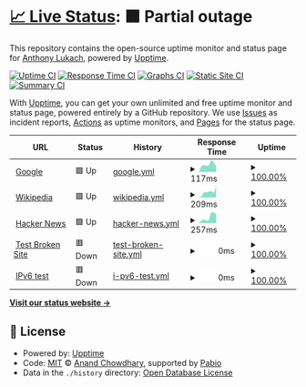 # [📈 Live Status](https://alukach.github.io/upptime-test): <!--live status--> **🟧 Partial outage**

This repository contains the open-source uptime monitor and status page for [Anthony Lukach](alukach.com), powered by [Upptime](https://github.com/upptime/upptime).

[![Uptime CI](https://github.com/alukach/upptime-test/workflows/Uptime%20CI/badge.svg)](https://github.com/alukach/upptime-test/actions?query=workflow%3A%22Uptime+CI%22)
[![Response Time CI](https://github.com/alukach/upptime-test/workflows/Response%20Time%20CI/badge.svg)](https://github.com/alukach/upptime-test/actions?query=workflow%3A%22Response+Time+CI%22)
[![Graphs CI](https://github.com/alukach/upptime-test/workflows/Graphs%20CI/badge.svg)](https://github.com/alukach/upptime-test/actions?query=workflow%3A%22Graphs+CI%22)
[![Static Site CI](https://github.com/alukach/upptime-test/workflows/Static%20Site%20CI/badge.svg)](https://github.com/alukach/upptime-test/actions?query=workflow%3A%22Static+Site+CI%22)
[![Summary CI](https://github.com/alukach/upptime-test/workflows/Summary%20CI/badge.svg)](https://github.com/alukach/upptime-test/actions?query=workflow%3A%22Summary+CI%22)

With [Upptime](https://upptime.js.org), you can get your own unlimited and free uptime monitor and status page, powered entirely by a GitHub repository. We use [Issues](https://github.com/alukach/upptime-test/issues) as incident reports, [Actions](https://github.com/alukach/upptime-test/actions) as uptime monitors, and [Pages](https://alukach.github.io/upptime-test) for the status page.

<!--start: status pages-->
<!-- This summary is generated by Upptime (https://github.com/upptime/upptime) -->
<!-- Do not edit this manually, your changes will be overwritten -->
<!-- prettier-ignore -->
| URL | Status | History | Response Time | Uptime |
| --- | ------ | ------- | ------------- | ------ |
| <img alt="" src="https://icons.duckduckgo.com/ip3/www.google.com.ico" height="13"> [Google](https://www.google.com) | 🟩 Up | [google.yml](https://github.com/alukach/upptime-test/commits/HEAD/history/google.yml) | <details><summary><img alt="Response time graph" src="./graphs/google/response-time-week.png" height="20"> 117ms</summary><br><a href="https://alukach.com/history/google"><img alt="Response time 108" src="https://img.shields.io/endpoint?url=https%3A%2F%2Fraw.githubusercontent.com%2Falukach%2Fupptime-test%2FHEAD%2Fapi%2Fgoogle%2Fresponse-time.json"></a><br><a href="https://alukach.com/history/google"><img alt="24-hour response time 109" src="https://img.shields.io/endpoint?url=https%3A%2F%2Fraw.githubusercontent.com%2Falukach%2Fupptime-test%2FHEAD%2Fapi%2Fgoogle%2Fresponse-time-day.json"></a><br><a href="https://alukach.com/history/google"><img alt="7-day response time 117" src="https://img.shields.io/endpoint?url=https%3A%2F%2Fraw.githubusercontent.com%2Falukach%2Fupptime-test%2FHEAD%2Fapi%2Fgoogle%2Fresponse-time-week.json"></a><br><a href="https://alukach.com/history/google"><img alt="30-day response time 113" src="https://img.shields.io/endpoint?url=https%3A%2F%2Fraw.githubusercontent.com%2Falukach%2Fupptime-test%2FHEAD%2Fapi%2Fgoogle%2Fresponse-time-month.json"></a><br><a href="https://alukach.com/history/google"><img alt="1-year response time 108" src="https://img.shields.io/endpoint?url=https%3A%2F%2Fraw.githubusercontent.com%2Falukach%2Fupptime-test%2FHEAD%2Fapi%2Fgoogle%2Fresponse-time-year.json"></a></details> | <details><summary><a href="https://alukach.com/history/google">100.00%</a></summary><a href="https://alukach.com/history/google"><img alt="All-time uptime 100.00%" src="https://img.shields.io/endpoint?url=https%3A%2F%2Fraw.githubusercontent.com%2Falukach%2Fupptime-test%2FHEAD%2Fapi%2Fgoogle%2Fuptime.json"></a><br><a href="https://alukach.com/history/google"><img alt="24-hour uptime 100.00%" src="https://img.shields.io/endpoint?url=https%3A%2F%2Fraw.githubusercontent.com%2Falukach%2Fupptime-test%2FHEAD%2Fapi%2Fgoogle%2Fuptime-day.json"></a><br><a href="https://alukach.com/history/google"><img alt="7-day uptime 100.00%" src="https://img.shields.io/endpoint?url=https%3A%2F%2Fraw.githubusercontent.com%2Falukach%2Fupptime-test%2FHEAD%2Fapi%2Fgoogle%2Fuptime-week.json"></a><br><a href="https://alukach.com/history/google"><img alt="30-day uptime 100.00%" src="https://img.shields.io/endpoint?url=https%3A%2F%2Fraw.githubusercontent.com%2Falukach%2Fupptime-test%2FHEAD%2Fapi%2Fgoogle%2Fuptime-month.json"></a><br><a href="https://alukach.com/history/google"><img alt="1-year uptime 99.99%" src="https://img.shields.io/endpoint?url=https%3A%2F%2Fraw.githubusercontent.com%2Falukach%2Fupptime-test%2FHEAD%2Fapi%2Fgoogle%2Fuptime-year.json"></a></details>
| <img alt="" src="https://icons.duckduckgo.com/ip3/en.wikipedia.org.ico" height="13"> [Wikipedia](https://en.wikipedia.org) | 🟩 Up | [wikipedia.yml](https://github.com/alukach/upptime-test/commits/HEAD/history/wikipedia.yml) | <details><summary><img alt="Response time graph" src="./graphs/wikipedia/response-time-week.png" height="20"> 209ms</summary><br><a href="https://alukach.com/history/wikipedia"><img alt="Response time 257" src="https://img.shields.io/endpoint?url=https%3A%2F%2Fraw.githubusercontent.com%2Falukach%2Fupptime-test%2FHEAD%2Fapi%2Fwikipedia%2Fresponse-time.json"></a><br><a href="https://alukach.com/history/wikipedia"><img alt="24-hour response time 150" src="https://img.shields.io/endpoint?url=https%3A%2F%2Fraw.githubusercontent.com%2Falukach%2Fupptime-test%2FHEAD%2Fapi%2Fwikipedia%2Fresponse-time-day.json"></a><br><a href="https://alukach.com/history/wikipedia"><img alt="7-day response time 209" src="https://img.shields.io/endpoint?url=https%3A%2F%2Fraw.githubusercontent.com%2Falukach%2Fupptime-test%2FHEAD%2Fapi%2Fwikipedia%2Fresponse-time-week.json"></a><br><a href="https://alukach.com/history/wikipedia"><img alt="30-day response time 244" src="https://img.shields.io/endpoint?url=https%3A%2F%2Fraw.githubusercontent.com%2Falukach%2Fupptime-test%2FHEAD%2Fapi%2Fwikipedia%2Fresponse-time-month.json"></a><br><a href="https://alukach.com/history/wikipedia"><img alt="1-year response time 257" src="https://img.shields.io/endpoint?url=https%3A%2F%2Fraw.githubusercontent.com%2Falukach%2Fupptime-test%2FHEAD%2Fapi%2Fwikipedia%2Fresponse-time-year.json"></a></details> | <details><summary><a href="https://alukach.com/history/wikipedia">100.00%</a></summary><a href="https://alukach.com/history/wikipedia"><img alt="All-time uptime 100.00%" src="https://img.shields.io/endpoint?url=https%3A%2F%2Fraw.githubusercontent.com%2Falukach%2Fupptime-test%2FHEAD%2Fapi%2Fwikipedia%2Fuptime.json"></a><br><a href="https://alukach.com/history/wikipedia"><img alt="24-hour uptime 100.00%" src="https://img.shields.io/endpoint?url=https%3A%2F%2Fraw.githubusercontent.com%2Falukach%2Fupptime-test%2FHEAD%2Fapi%2Fwikipedia%2Fuptime-day.json"></a><br><a href="https://alukach.com/history/wikipedia"><img alt="7-day uptime 100.00%" src="https://img.shields.io/endpoint?url=https%3A%2F%2Fraw.githubusercontent.com%2Falukach%2Fupptime-test%2FHEAD%2Fapi%2Fwikipedia%2Fuptime-week.json"></a><br><a href="https://alukach.com/history/wikipedia"><img alt="30-day uptime 100.00%" src="https://img.shields.io/endpoint?url=https%3A%2F%2Fraw.githubusercontent.com%2Falukach%2Fupptime-test%2FHEAD%2Fapi%2Fwikipedia%2Fuptime-month.json"></a><br><a href="https://alukach.com/history/wikipedia"><img alt="1-year uptime 100.00%" src="https://img.shields.io/endpoint?url=https%3A%2F%2Fraw.githubusercontent.com%2Falukach%2Fupptime-test%2FHEAD%2Fapi%2Fwikipedia%2Fuptime-year.json"></a></details>
| <img alt="" src="https://icons.duckduckgo.com/ip3/news.ycombinator.com.ico" height="13"> [Hacker News](https://news.ycombinator.com) | 🟩 Up | [hacker-news.yml](https://github.com/alukach/upptime-test/commits/HEAD/history/hacker-news.yml) | <details><summary><img alt="Response time graph" src="./graphs/hacker-news/response-time-week.png" height="20"> 257ms</summary><br><a href="https://alukach.com/history/hacker-news"><img alt="Response time 303" src="https://img.shields.io/endpoint?url=https%3A%2F%2Fraw.githubusercontent.com%2Falukach%2Fupptime-test%2FHEAD%2Fapi%2Fhacker-news%2Fresponse-time.json"></a><br><a href="https://alukach.com/history/hacker-news"><img alt="24-hour response time 121" src="https://img.shields.io/endpoint?url=https%3A%2F%2Fraw.githubusercontent.com%2Falukach%2Fupptime-test%2FHEAD%2Fapi%2Fhacker-news%2Fresponse-time-day.json"></a><br><a href="https://alukach.com/history/hacker-news"><img alt="7-day response time 257" src="https://img.shields.io/endpoint?url=https%3A%2F%2Fraw.githubusercontent.com%2Falukach%2Fupptime-test%2FHEAD%2Fapi%2Fhacker-news%2Fresponse-time-week.json"></a><br><a href="https://alukach.com/history/hacker-news"><img alt="30-day response time 279" src="https://img.shields.io/endpoint?url=https%3A%2F%2Fraw.githubusercontent.com%2Falukach%2Fupptime-test%2FHEAD%2Fapi%2Fhacker-news%2Fresponse-time-month.json"></a><br><a href="https://alukach.com/history/hacker-news"><img alt="1-year response time 303" src="https://img.shields.io/endpoint?url=https%3A%2F%2Fraw.githubusercontent.com%2Falukach%2Fupptime-test%2FHEAD%2Fapi%2Fhacker-news%2Fresponse-time-year.json"></a></details> | <details><summary><a href="https://alukach.com/history/hacker-news">100.00%</a></summary><a href="https://alukach.com/history/hacker-news"><img alt="All-time uptime 100.00%" src="https://img.shields.io/endpoint?url=https%3A%2F%2Fraw.githubusercontent.com%2Falukach%2Fupptime-test%2FHEAD%2Fapi%2Fhacker-news%2Fuptime.json"></a><br><a href="https://alukach.com/history/hacker-news"><img alt="24-hour uptime 100.00%" src="https://img.shields.io/endpoint?url=https%3A%2F%2Fraw.githubusercontent.com%2Falukach%2Fupptime-test%2FHEAD%2Fapi%2Fhacker-news%2Fuptime-day.json"></a><br><a href="https://alukach.com/history/hacker-news"><img alt="7-day uptime 100.00%" src="https://img.shields.io/endpoint?url=https%3A%2F%2Fraw.githubusercontent.com%2Falukach%2Fupptime-test%2FHEAD%2Fapi%2Fhacker-news%2Fuptime-week.json"></a><br><a href="https://alukach.com/history/hacker-news"><img alt="30-day uptime 100.00%" src="https://img.shields.io/endpoint?url=https%3A%2F%2Fraw.githubusercontent.com%2Falukach%2Fupptime-test%2FHEAD%2Fapi%2Fhacker-news%2Fuptime-month.json"></a><br><a href="https://alukach.com/history/hacker-news"><img alt="1-year uptime 100.00%" src="https://img.shields.io/endpoint?url=https%3A%2F%2Fraw.githubusercontent.com%2Falukach%2Fupptime-test%2FHEAD%2Fapi%2Fhacker-news%2Fuptime-year.json"></a></details>
| <img alt="" src="https://icons.duckduckgo.com/ip3/thissitedoesnotexist.koj.co.ico" height="13"> [Test Broken Site](https://thissitedoesnotexist.koj.co) | 🟥 Down | [test-broken-site.yml](https://github.com/alukach/upptime-test/commits/HEAD/history/test-broken-site.yml) | <details><summary><img alt="Response time graph" src="./graphs/test-broken-site/response-time-week.png" height="20"> 0ms</summary><br><a href="https://alukach.com/history/test-broken-site"><img alt="Response time 0" src="https://img.shields.io/endpoint?url=https%3A%2F%2Fraw.githubusercontent.com%2Falukach%2Fupptime-test%2FHEAD%2Fapi%2Ftest-broken-site%2Fresponse-time.json"></a><br><a href="https://alukach.com/history/test-broken-site"><img alt="24-hour response time 0" src="https://img.shields.io/endpoint?url=https%3A%2F%2Fraw.githubusercontent.com%2Falukach%2Fupptime-test%2FHEAD%2Fapi%2Ftest-broken-site%2Fresponse-time-day.json"></a><br><a href="https://alukach.com/history/test-broken-site"><img alt="7-day response time 0" src="https://img.shields.io/endpoint?url=https%3A%2F%2Fraw.githubusercontent.com%2Falukach%2Fupptime-test%2FHEAD%2Fapi%2Ftest-broken-site%2Fresponse-time-week.json"></a><br><a href="https://alukach.com/history/test-broken-site"><img alt="30-day response time 0" src="https://img.shields.io/endpoint?url=https%3A%2F%2Fraw.githubusercontent.com%2Falukach%2Fupptime-test%2FHEAD%2Fapi%2Ftest-broken-site%2Fresponse-time-month.json"></a><br><a href="https://alukach.com/history/test-broken-site"><img alt="1-year response time 0" src="https://img.shields.io/endpoint?url=https%3A%2F%2Fraw.githubusercontent.com%2Falukach%2Fupptime-test%2FHEAD%2Fapi%2Ftest-broken-site%2Fresponse-time-year.json"></a></details> | <details><summary><a href="https://alukach.com/history/test-broken-site">100.00%</a></summary><a href="https://alukach.com/history/test-broken-site"><img alt="All-time uptime 100.00%" src="https://img.shields.io/endpoint?url=https%3A%2F%2Fraw.githubusercontent.com%2Falukach%2Fupptime-test%2FHEAD%2Fapi%2Ftest-broken-site%2Fuptime.json"></a><br><a href="https://alukach.com/history/test-broken-site"><img alt="24-hour uptime 100.00%" src="https://img.shields.io/endpoint?url=https%3A%2F%2Fraw.githubusercontent.com%2Falukach%2Fupptime-test%2FHEAD%2Fapi%2Ftest-broken-site%2Fuptime-day.json"></a><br><a href="https://alukach.com/history/test-broken-site"><img alt="7-day uptime 100.00%" src="https://img.shields.io/endpoint?url=https%3A%2F%2Fraw.githubusercontent.com%2Falukach%2Fupptime-test%2FHEAD%2Fapi%2Ftest-broken-site%2Fuptime-week.json"></a><br><a href="https://alukach.com/history/test-broken-site"><img alt="30-day uptime 100.00%" src="https://img.shields.io/endpoint?url=https%3A%2F%2Fraw.githubusercontent.com%2Falukach%2Fupptime-test%2FHEAD%2Fapi%2Ftest-broken-site%2Fuptime-month.json"></a><br><a href="https://alukach.com/history/test-broken-site"><img alt="1-year uptime 100.00%" src="https://img.shields.io/endpoint?url=https%3A%2F%2Fraw.githubusercontent.com%2Falukach%2Fupptime-test%2FHEAD%2Fapi%2Ftest-broken-site%2Fuptime-year.json"></a></details>
| <img alt="" src="https://icons.duckduckgo.com/ip3/null.ico" height="13"> [IPv6 test](forwardemail.net) | 🟥 Down | [i-pv6-test.yml](https://github.com/alukach/upptime-test/commits/HEAD/history/i-pv6-test.yml) | <details><summary><img alt="Response time graph" src="./graphs/i-pv6-test/response-time-week.png" height="20"> 0ms</summary><br><a href="https://alukach.com/history/i-pv6-test"><img alt="Response time 0" src="https://img.shields.io/endpoint?url=https%3A%2F%2Fraw.githubusercontent.com%2Falukach%2Fupptime-test%2FHEAD%2Fapi%2Fi-pv6-test%2Fresponse-time.json"></a><br><a href="https://alukach.com/history/i-pv6-test"><img alt="24-hour response time 0" src="https://img.shields.io/endpoint?url=https%3A%2F%2Fraw.githubusercontent.com%2Falukach%2Fupptime-test%2FHEAD%2Fapi%2Fi-pv6-test%2Fresponse-time-day.json"></a><br><a href="https://alukach.com/history/i-pv6-test"><img alt="7-day response time 0" src="https://img.shields.io/endpoint?url=https%3A%2F%2Fraw.githubusercontent.com%2Falukach%2Fupptime-test%2FHEAD%2Fapi%2Fi-pv6-test%2Fresponse-time-week.json"></a><br><a href="https://alukach.com/history/i-pv6-test"><img alt="30-day response time 0" src="https://img.shields.io/endpoint?url=https%3A%2F%2Fraw.githubusercontent.com%2Falukach%2Fupptime-test%2FHEAD%2Fapi%2Fi-pv6-test%2Fresponse-time-month.json"></a><br><a href="https://alukach.com/history/i-pv6-test"><img alt="1-year response time 0" src="https://img.shields.io/endpoint?url=https%3A%2F%2Fraw.githubusercontent.com%2Falukach%2Fupptime-test%2FHEAD%2Fapi%2Fi-pv6-test%2Fresponse-time-year.json"></a></details> | <details><summary><a href="https://alukach.com/history/i-pv6-test">100.00%</a></summary><a href="https://alukach.com/history/i-pv6-test"><img alt="All-time uptime 100.00%" src="https://img.shields.io/endpoint?url=https%3A%2F%2Fraw.githubusercontent.com%2Falukach%2Fupptime-test%2FHEAD%2Fapi%2Fi-pv6-test%2Fuptime.json"></a><br><a href="https://alukach.com/history/i-pv6-test"><img alt="24-hour uptime 100.00%" src="https://img.shields.io/endpoint?url=https%3A%2F%2Fraw.githubusercontent.com%2Falukach%2Fupptime-test%2FHEAD%2Fapi%2Fi-pv6-test%2Fuptime-day.json"></a><br><a href="https://alukach.com/history/i-pv6-test"><img alt="7-day uptime 100.00%" src="https://img.shields.io/endpoint?url=https%3A%2F%2Fraw.githubusercontent.com%2Falukach%2Fupptime-test%2FHEAD%2Fapi%2Fi-pv6-test%2Fuptime-week.json"></a><br><a href="https://alukach.com/history/i-pv6-test"><img alt="30-day uptime 100.00%" src="https://img.shields.io/endpoint?url=https%3A%2F%2Fraw.githubusercontent.com%2Falukach%2Fupptime-test%2FHEAD%2Fapi%2Fi-pv6-test%2Fuptime-month.json"></a><br><a href="https://alukach.com/history/i-pv6-test"><img alt="1-year uptime 100.00%" src="https://img.shields.io/endpoint?url=https%3A%2F%2Fraw.githubusercontent.com%2Falukach%2Fupptime-test%2FHEAD%2Fapi%2Fi-pv6-test%2Fuptime-year.json"></a></details>

<!--end: status pages-->

[**Visit our status website →**](https://alukach.github.io/upptime-test)

## 📄 License

- Powered by: [Upptime](https://github.com/upptime/upptime)
- Code: [MIT](./LICENSE) © [Anand Chowdhary](https://anandchowdhary.com), supported by [Pabio](https://pabio.com)
- Data in the `./history` directory: [Open Database License](https://opendatacommons.org/licenses/odbl/1-0/)
